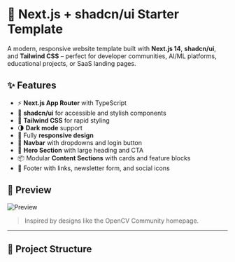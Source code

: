 # 🚀 Next.js + shadcn/ui Starter Template

A modern, responsive website template built with **Next.js 14**, **shadcn/ui**, and **Tailwind CSS** – perfect for developer communities, AI/ML platforms, educational projects, or SaaS landing pages.

## ✨ Features

- ⚡ **Next.js App Router** with TypeScript
- 🎨 **shadcn/ui** for accessible and stylish components
- 💅 **Tailwind CSS** for rapid styling
- 🌗 **Dark mode** support
- 📱 Fully **responsive design**
- 🧭 **Navbar** with dropdowns and login button
- 🦸 **Hero Section** with large heading and CTA
- 📦 Modular **Content Sections** with cards and feature blocks
- 🦶 Footer with links, newsletter form, and social icons

## 📸 Preview

![Preview](./preview.png)

> Inspired by designs like the OpenCV Community homepage.

---

## 📁 Project Structure

